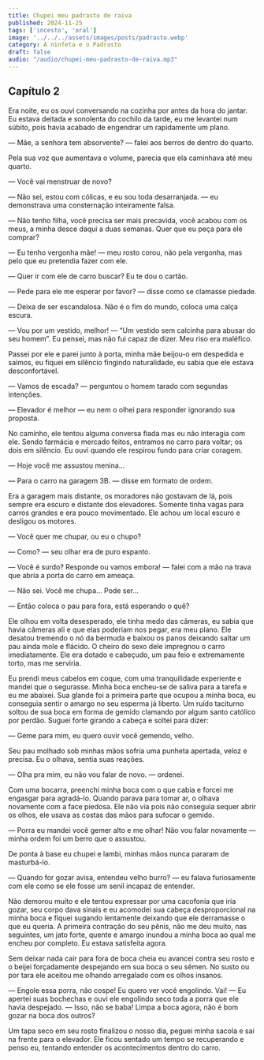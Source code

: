 ```yaml
---
title: Chupei meu padrasto de raiva
published: 2024-11-25
tags: ['incesto', 'oral']
image: '../../../assets/images/posts/padrasto.webp'
category: A ninfeta e o Padrasto
draft: false
audio: "/audio/chupei-meu-padrasto-de-raiva.mp3"
---
```


## Capítulo 2

Era noite, eu os ouvi conversando na cozinha por antes da hora do jantar. Eu estava deitada e sonolenta do cochilo da tarde, eu me levantei num súbito, pois havia acabado de engendrar um rapidamente um plano.

— Mãe, a senhora tem absorvente? — falei aos berros de dentro do quarto.

Pela sua voz que aumentava o volume, parecia que ela caminhava até meu quarto.

— Você vai menstruar de novo?

— Não sei, estou com cólicas, e eu sou toda desarranjada. — eu demonstrava uma consternação inteiramente falsa.

— Não tenho filha, você precisa ser mais precavida, você acabou com os meus, a minha desce daqui a duas semanas. Quer que eu peça para ele comprar?

— Eu tenho vergonha mãe! — meu rosto corou, não pela vergonha, mas pelo que eu pretendia fazer com ele.

— Quer ir com ele de carro buscar? Eu te dou o cartão.

— Pede para ele me esperar por favor? — disse como se clamasse piedade.

— Deixa de ser escandalosa. Não é o fim do mundo, coloca uma calça escura.

— Vou por um vestido, melhor! — “Um vestido sem calcinha para abusar do seu homem”. Eu pensei, mas não fui capaz de dizer. Meu riso era maléfico.

Passei por ele e parei junto à porta, minha mãe beijou-o em despedida e saímos, eu fiquei em silêncio fingindo naturalidade, eu sabia que ele estava desconfortável.

— Vamos de escada? — perguntou o homem tarado com segundas intenções.

— Elevador é melhor — eu nem o olhei para responder ignorando sua proposta.

No caminho, ele tentou alguma conversa fiada mas eu não interagia com ele. Sendo farmácia e mercado feitos, entramos no carro para voltar; os dois em silêncio. Eu ouvi quando ele respirou fundo para criar coragem.

— Hoje você me assustou menina…

— Para o carro na garagem 3B. — disse em formato de ordem.

Era a garagem mais distante, os moradores não gostavam de lá, pois sempre era escuro e distante dos elevadores. Somente tinha vagas para carros grandes e era pouco movimentado. Ele achou um local escuro e desligou os motores.

— Você quer me chupar, ou eu o chupo?

— Como? — seu olhar era de puro espanto.

— Você é surdo? Responde ou vamos embora! — falei com a mão na trava que abria a porta do carro em ameaça.

— Não sei. Você me chupa… Pode ser…

— Então coloca o pau para fora, está esperando o quê?

Ele olhou em volta desesperado, ele tinha medo das câmeras, eu sabia que havia câmeras ali e que elas poderiam nos pegar, era meu plano. Ele desatou tremendo o nó da bermuda e baixou os panos deixando saltar um pau ainda mole e flácido. O cheiro do sexo dele impregnou o carro imediatamente. Ele era dotado e cabeçudo, um pau feio e extremamente torto, mas me serviria.

Eu prendi meus cabelos em coque, com uma tranquilidade experiente e mandei que o segurasse. Minha boca encheu-se de saliva para a tarefa e eu me abaixei. Sua glande foi a primeira parte que ocupou a minha boca, eu conseguia sentir o amargo no seu esperma já liberto. Um ruído taciturno soltou de sua boca em forma de gemido clamando por algum santo católico por perdão. Suguei forte girando a cabeça e soltei para dizer:

— Geme para mim, eu quero ouvir você gemendo, velho.

Seu pau molhado sob minhas mãos sofria uma punheta apertada, veloz e precisa. Eu o olhava, sentia suas reações.

— Olha pra mim, eu não vou falar de novo. — ordenei.

Com uma bocarra, preenchi minha boca com o que cabia e forcei me engasgar para agradá-lo. Quando parava para tomar ar, o olhava novamente com a face piedosa. Ele não via pois não conseguia sequer abrir os olhos, ele usava as costas das mãos para sufocar o gemido.

— Porra eu mandei você gemer alto e me olhar! Não vou falar novamente — minha ordem foi um berro que o assustou.

De ponta à base eu chupei e lambi, minhas mãos nunca pararam de masturbá-lo.

— Quando for gozar avisa, entendeu velho burro? — eu falava furiosamente com ele como se ele fosse um senil incapaz de entender.

Não demorou muito e ele tentou expressar por uma cacofonia que iria gozar, seu corpo dava sinais e eu acomodei sua cabeça desproporcional na minha boca e fiquei sugando lentamente deixando que ele derramasse o que eu queria. A primeira contração do seu pênis, não me deu muito, nas seguintes, um jato forte, quente e amargo inundou a minha boca ao qual me encheu por completo. Eu estava satisfeita agora.

Sem deixar nada cair para fora de boca cheia eu avancei contra seu rosto e o beijei forçadamente despejando em sua boca o seu sêmen. No susto ou por tara ele aceitou me olhando arregalado com os olhos insanos.

— Engole essa porra, não cospe! Eu quero ver você engolindo. Vai! — Eu apertei suas bochechas e ouvi ele engolindo seco toda a porra que ele havia despejado. — Isso, não se baba! Limpa a boca agora, não é bom gozar na boca dos outros?

Um tapa seco em seu rosto finalizou o nosso dia, peguei minha sacola e sai na frente para o elevador. Ele ficou sentado um tempo se recuperando e penso eu, tentando entender os acontecimentos dentro do carro.
